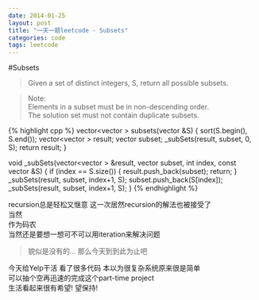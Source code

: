 ```yaml
---
date: 2014-01-25
layout: post
title: "一天一题leetcode - Subsets"
categories: code
tags: leetcode
---
```


#Subsets

>Given a set of distinct integers, S, return all possible subsets.   
<!--more-->

>Note:   
>Elements in a subset must be in non-descending order.   
>The solution set must not contain duplicate subsets.   

{% highlight cpp %}
vector<vector<int> > subsets(vector<int> &S) {
    sort(S.begin(), S.end());
    vector<vector<int> > result;
    vector<int> subset;
    _subSets(result, subset, 0, S);
    return result;
}

void _subSets(vector<vector<int> > &result, vector<int> subset, int index, const vector<int> &S) {
    if (index == S.size()) {
        result.push_back(subset);
        return;
    }
    _subSets(result, subset, index+1, S);
    subset.push_back(S[index]);
    _subSets(result, subset, index+1, S);
}
{% endhighlight %}

recursion总是轻松又惬意 这一次居然recursion的解法也被接受了   
当然   
作为码农   
当然还是要想一想可不可以用iteration来解决问题   

>貌似是没有的... 那么今天到到此为止吧   

今天给Yelp干活 看了很多代码 本以为很复杂系统原来很是简单   
可以抽个空再迅速的完成这个part-time project   
生活看起来很有希望! 望保持!
